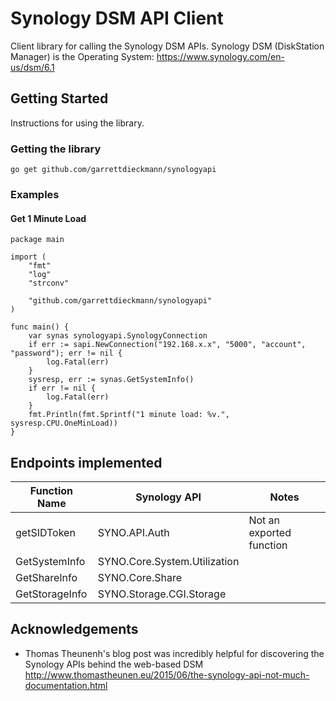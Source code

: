 # Synology DSM API Client
Client library for calling the Synology DSM APIs. Synology DSM (DiskStation Manager) is the Operating System: <https://www.synology.com/en-us/dsm/6.1>

## Getting Started
Instructions for using the library.

### Getting the library
```
go get github.com/garrettdieckmann/synologyapi
```
### Examples
#### Get 1 Minute Load
```
package main

import (
	"fmt"
	"log"
	"strconv"

	"github.com/garrettdieckmann/synologyapi"
)

func main() {
	var synas synologyapi.SynologyConnection
	if err := sapi.NewConnection("192.168.x.x", "5000", "account", "password"); err != nil {
		log.Fatal(err)
	}
	sysresp, err := synas.GetSystemInfo()
	if err != nil {
		log.Fatal(err)
	}
	fmt.Println(fmt.Sprintf("1 minute load: %v.", sysresp.CPU.OneMinLoad))
}
```

## Endpoints implemented
| Function Name | Synology API | Notes |
| ------------- | ------------ | ----- |
| getSIDToken | SYNO.API.Auth | Not an exported function |
| GetSystemInfo | SYNO.Core.System.Utilization | |
| GetShareInfo | SYNO.Core.Share | |
| GetStorageInfo | SYNO.Storage.CGI.Storage | |

## Acknowledgements
* Thomas Theunenh's blog post was incredibly helpful for discovering the Synology APIs behind the web-based DSM http://www.thomastheunen.eu/2015/06/the-synology-api-not-much-documentation.html